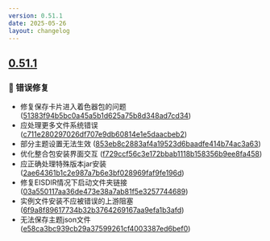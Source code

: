 ```yaml
---
version: 0.51.1
date: 2025-05-26
layout: changelog
---
```

## [0.51.1](#0.51.1)
### 🐛 错误修复

- 修复保存卡片进入着色器包的问题 ([51383f94b5bc0a45a5b1d625a75b8d348ad7cd34](https://github.com/Voxelum/x-minecraft-launcher/commit/51383f94b5bc0a45a5b1d625a75b8d348ad7cd34))
- 应处理更多文件系统错误 ([c711e280297026df707e9db60814e1e5daacbeb2](https://github.com/Voxelum/x-minecraft-launcher/commit/c711e280297026df707e9db60814e1e5daacbeb2))
- 部分主题设置无法生效 ([853eb8c2883af4a19523d6baadfe414b74ac3a63](https://github.com/Voxelum/x-minecraft-launcher/commit/853eb8c2883af4a19523d6baadfe414b74ac3a63))
- 优化整合包安装界面交互 ([f729ccf56c3e172bbab1118b158356b9ee8fa458](https://github.com/Voxelum/x-minecraft-launcher/commit/f729ccf56c3e172bbab1118b158356b9ee8fa458))
- 应正确处理特殊版本jar安装 ([2ae64361b1c2e987a7b6e3bf028969faf9fe196d](https://github.com/Voxelum/x-minecraft-launcher/commit/2ae64361b1c2e987a7b6e3bf028969faf9fe196d))
- 修复EISDIR情况下启动文件夹链接 ([03a550117aa36de473e38a7ab81f5e3257744689](https://github.com/Voxelum/x-minecraft-launcher/commit/03a550117aa36de473e38a7ab81f5e3257744689))
- 实例文件安装不应被错误的上游阻塞 ([6f9a8f89617734b32b3764269167aa9efa1b3afd](https://github.com/Voxelum/x-minecraft-launcher/commit/6f9a8f89617734b32b3764269167aa9efa1b3afd))
- 无法保存主题json文件 ([e58ca3bc939cb29a37599261cf4003387ed6bef0](https://github.com/Voxelum/x-minecraft-launcher/commit/e58ca3bc939cb29a37599261cf4003387ed6bef0))